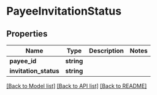 # PayeeInvitationStatus

## Properties
Name | Type | Description | Notes
------------ | ------------- | ------------- | -------------
**payee_id** | **string** |  | 
**invitation_status** | **string** |  | 

[[Back to Model list]](../README.md#documentation-for-models) [[Back to API list]](../README.md#documentation-for-api-endpoints) [[Back to README]](../README.md)


